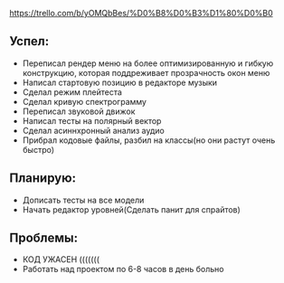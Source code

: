 https://trello.com/b/yOMQbBes/%D0%B8%D0%B3%D1%80%D0%B0
## Успел:
+ Переписал рендер меню на более оптимизированную и гибкую конструкцию, которая поддреживает прозрачность окон меню
+ Написал стартовую позицию в редакторе музыки
+ Сделал режим плейтеста
+ Сделал кривую спектрограмму
+ Переписал звуковой движок
+ Написал тесты на полярный вектор
+ Сделал асиннхронный анализ аудио
+ Прибрал кодовые файлы, разбил на классы(но они растут очень быстро)
## Планирую:
+ Дописать тесты на все модели
+ Начать редактор уровней(Сделать панит для спрайтов)
## Проблемы:
+ КОД УЖАСЕН (((((((
+ Работать над проектом по 6-8 часов в день больно
